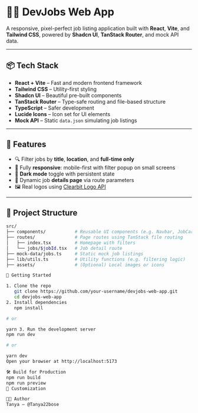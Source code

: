 # 🧑‍💼 DevJobs Web App

A responsive, pixel-perfect job listing application built with **React**, **Vite**, and **Tailwind CSS**, powered by **Shadcn UI**, **TanStack Router**, and mock API data.

---

## 📦 Tech Stack

- **React + Vite** – Fast and modern frontend framework
- **Tailwind CSS** – Utility-first styling
- **Shadcn UI** – Beautiful pre-built components
- **TanStack Router** – Type-safe routing and file-based structure
- **TypeScript** – Safer development
- **Lucide Icons** – Icon set for UI elements
- **Mock API** – Static `data.json` simulating job listings

---

## 🚀 Features

- 🔍 Filter jobs by **title**, **location**, and **full-time only**
- 📱 Fully **responsive**: mobile-first with filter popup on small screens
- 🌙 **Dark mode** toggle with persistent state
- 🔗 Dynamic job **details page** via route parameters
- 🖼️ Real logos using [Clearbit Logo API](https://clearbit.com/logo)

---

## 📁 Project Structure

```bash
src/
├── components/           # Reusable UI components (e.g. Navbar, JobCard, Filters)
├── routes/               # Page routes using TanStack file routing
│   ├── index.tsx         # Homepage with filters
│   └── jobs/$jobId.tsx   # Job detail route
├── mock-data/jobs.ts     # Static mock job listings
├── lib/utils.ts          # Utility functions (e.g. filtering logic)
├── assets/               # (Optional) Local images or icons

🧪 Getting Started

1. Clone the repo
   git clone https://github.com/your-username/devjobs-web-app.git
   cd devjobs-web-app
2. Install dependencies
   npm install

# or

yarn 3. Run the development server
npm run dev

# or

yarn dev
Open your browser at http://localhost:5173

🛠️ Build for Production
npm run build
npm run preview
🧰 Customization

🧑‍💻 Author
Tanya – @Tanya22bose
```

